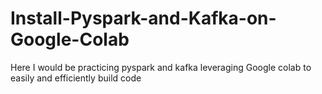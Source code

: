 # Install-Pyspark-and-Kafka-on-Google-Colab
Here I would be practicing pyspark and kafka leveraging Google colab to easily and efficiently build code 

